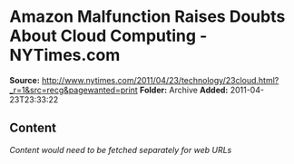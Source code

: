 # Amazon Malfunction Raises Doubts About Cloud Computing - NYTimes.com

**Source:** http://www.nytimes.com/2011/04/23/technology/23cloud.html?_r=1&src=recg&pagewanted=print
**Folder:** Archive
**Added:** 2011-04-23T23:33:22




## Content
*Content would need to be fetched separately for web URLs*
